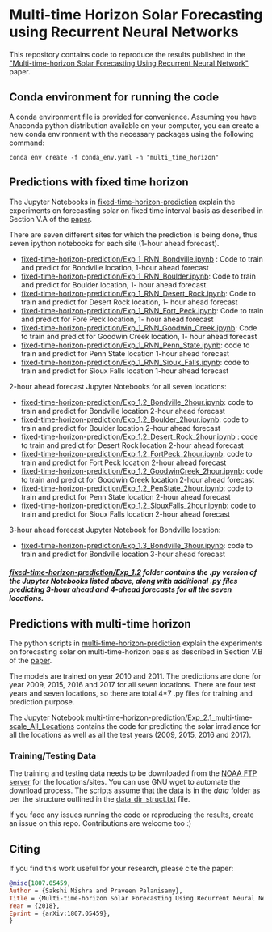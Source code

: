 # Multi-time Horizon Solar Forecasting using Recurrent Neural Networks

This repository contains code to reproduce the results published in the ["Multi-time-horizon Solar Forecasting Using Recurrent Neural Network"](https://arxiv.org/abs/1807.05459) paper.

## Conda environment for running the code

A conda environment file is provided for convenience. Assuming you have Anaconda python distribution available on your computer, you can create a new conda environment with the necessary packages using the following command:

`conda env create -f conda_env.yaml -n "multi_time_horizon"`

## Predictions with fixed time horizon 
The Jupyter Notebooks in [fixed-time-horizon-prediction](fixed-time-horizon-prediction) explain the experiments on forecasting solar on fixed time interval basis as described in Section V.A of the [paper](https://arxiv.org/abs/1807.05459). 

  There are seven different sites for which the prediction is being done, thus seven ipython notebooks for each site (1-hour ahead forecast).
  * [fixed-time-horizon-prediction/Exp_1_RNN_Bondville.ipynb](fixed-time-horizon-prediction/Exp_1_RNN_Bondville.ipynb) : Code to train and predict for Bondville location, 1-hour ahead forecast
  * [fixed-time-horizon-prediction/Exp_1_RNN_Boulder.ipynb](fixed-time-horizon-prediction/Exp_1_RNN_Boulder.ipynb): Code to train and predict for Boulder location, 1- hour ahead forecast
  * [fixed-time-horizon-prediction/Exp_1_RNN_Desert_Rock.ipynb](fixed-time-horizon-prediction/Exp_1_RNN_Desert_Rock.ipynb): Code to train and predict for Desert Rock location, 1- hour ahead forecast
  * [fixed-time-horizon-prediction/Exp_1_RNN_Fort_Peck.ipynb](fixed-time-horizon-prediction/Exp_1_RNN_Fort_Peck.ipynb): Code to train and predict for Fore Peck location, 1- hour ahead forecast
  * [fixed-time-horizon-prediction/Exp_1_RNN_Goodwin_Creek.ipynb](fixed-time-horizon-prediction/Exp_1_RNN_Goodwin_Creek.ipynb): Code to train and predict for Goodwin Creek location, 1- hour ahead forecast
  * [fixed-time-horizon-prediction/Exp_1_RNN_Penn_State.ipynb](fixed-time-horizon-prediction/Exp_1_RNN_Penn_State.ipynb): code to train and predict for Penn State location 1-hour ahead forecast
  * [fixed-time-horizon-prediction/Exp_1_RNN_Sioux_Falls.ipynb](fixed-time-horizon-prediction/Exp_1_RNN_Sioux_Falls.ipynb): code to train and predict for Sioux Falls location 1-hour ahead forecast

2-hour ahead forecast Jupyter Notebooks for all seven locations:
  * [fixed-time-horizon-prediction/Exp_1.2_Bondville_2hour.ipynb](fixed-time-horizon-prediction/Exp_1.2_Bondville_2hours.ipynb): code to train and predict for Bondville location 2-hour ahead forecast
  * [fixed-time-horizon-prediction/Exp_1.2_Boulder_2hour.ipynb](fixed-time-horizon-prediction/Exp_1.2_Boulder_2hour.ipynb): code to train and predict for Boulder location 2-hour ahead forecast
  *  [fixed-time-horizon-prediction/Exp_1.2_Desert_Rock_2hour.ipynb](fixed-time-horizon-prediction/Exp_1.2_Desert_Rock_2hour.ipynb) : code to train and predict for Desert Rock location 2-hour ahead forecast
  *  [fixed-time-horizon-prediction/Exp_1.2_FortPeck_2hour.ipynb](fixed-time-horizon-prediction/Exp_1.2_FortPeck_2hour.ipynb): code to train and predict for Fort Peck location 2-hour ahead forecast
  *  [fixed-time-horizon-prediction/Exp_1.2_GoodwinCreek_2hour.ipynb](fixed-time-horizon-prediction/Exp_1.2_GoodwinCreek_2hour.ipynb): code to train and predict for Goodwin Creek location 2-hour ahead forecast
  *  [fixed-time-horizon-prediction/Exp_1.2_PenState_2hour.ipynb](fixed-time-horizon-prediction/Exp_1.2_PenState_2hour.ipynb): code to train and predict for Penn State location 2-hour ahead forecast
  *  [fixed-time-horizon-prediction/Exp_1.2_SiouxFalls_2hour.ipynb](fixed-time-horizon-prediction/Exp_1.2_SiouxFalls_2hour.ipynb): code to train and predict for Sioux Falls location 2-hour ahead forecast

3-hour ahead forecast Jupyter Notebook for Bondville location:
  *  [fixed-time-horizon-prediction/Exp_1.3_Bondville_3hour.ipynb](fixed-time-horizon-prediction/Exp_1.3_Bondville_3hour.ipynb): code to train and predict for Bondville location 3-hour ahead forecast

##### [fixed-time-horizon-prediction/Exp_1.2](fixed-time-horizon-prediction/Exp_1.2) folder contains the .py version of the Jupyter Notebooks listed above, along with additional .py files predicting 3-hour ahead and 4-ahead forecasts for all the seven locations.

## Predictions with multi-time horizon

The python scripts in [multi-time-horizon-prediction](multi-time-horizon-prediction) explain the experiments on forecasting solar on multi-time-horizon basis as described in Section V.B of the [paper](https://arxiv.org/abs/1807.05459).

The models are trained on year 2010 and 2011. The predictions are done for year 2009, 2015, 2016 and 2017 for all seven locations. There are four test years and seven locations, so there are total 4*7 .py files for training and prediction purpose.

The Jupyter Notebook [multi-time-horizon-prediction/Exp_2.1_multi-time-scale_All_Locations](multi-time-horizon-prediction/Exp_2.1_multi-time-scale_All_Locations) contains the code for predicting the solar irradiance for all the locations as well as all the test years (2009, 2015, 2016 and 2017).

### Training/Testing Data

The training and testing data needs to be downloaded from the [NOAA FTP server](ftp://aftp.cmdl.noaa.gov/data/radiation/surfrad/) for the locations/sites. You can use GNU wget to automate the download process. The scripts assume that the data is in the *data* folder as per the structure outlined in the [data_dir_struct.txt](data_dir_struct.txt) file.

If you face any issues running the code or reproducing the results, create an issue on this repo. Contributions are welcome too :)

## Citing
If you find this work useful for your research, please cite the paper:

```bibtex
@misc{1807.05459,
Author = {Sakshi Mishra and Praveen Palanisamy},
Title = {Multi-time-horizon Solar Forecasting Using Recurrent Neural Network},
Year = {2018},
Eprint = {arXiv:1807.05459},
}
```

